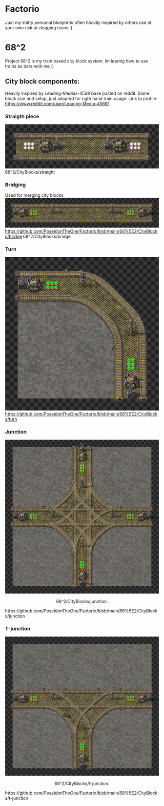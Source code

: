 # Factorio
Just my shitty personal blueprints often heavily inspired by others
use at your own risk at clogging trains :)



# 68^2
Project 68^2 is my train based city block system. Im learnig how to use trains so bare with me :)

## City block components:
Heavily inspired by Leading-Medias-4569 base posted on reddit. Same block size and setup, just adapted for rigth hand train usage.
Link to profile: https://www.reddit.com/user/Leading-Media-4569/
### Straigth piece 
![Project Screenshot](68^2/CityBlocks/straigth.png)
68^2/CityBlocks/straight

### Bridging
Used for merging city blocks
![Project Screenshot](68^2/CityBlocks/bridge.png)
https://github.com/PoseidonTheOne/Factorio/blob/main/68%5E2/CityBlocks/bridge
68^2/CityBlocks/bridge

### Turn
![Project Screenshot](68^2/CityBlocks/turn.png)
https://github.com/PoseidonTheOne/Factorio/blob/main/68%5E2/CityBlocks/turn

### Junction

![Project Screenshot](68^2/CityBlocks/junction.png)
<p style="text-align: center;">68^2/CityBlocks/junction.</p>
https://github.com/PoseidonTheOne/Factorio/blob/main/68%5E2/CityBlocks/junction

### T-junction
![Project Screenshot](68^2/CityBlocks/t-junction.png)
<p style="text-align: center;">68^2/CityBlocks/t-junction.</p>
https://github.com/PoseidonTheOne/Factorio/blob/main/68%5E2/CityBlocks/t-junction
